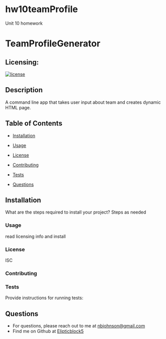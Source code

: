 # hw10teamProfile
Unit 10 homework

# TeamProfileGenerator
## Licensing:
  [![license](https://img.shields.io/badge/license-ISC-yellow)](https://shields.io)

## Description
A command line app that takes user input about team and creates dynamic HTML page. 

## Table of Contents
  * [Installation](#Installation)
  * [Usage](#Usage)

  * [License](#License)

  * [Contributing](#Contributing)

  * [Tests](#Tests)

  * [Questions](#Questions)
## Installation
What are the steps required to install your project?
Steps as needed
### Usage
read licensing info and install
### License
ISC
### Contributing

### Tests
Provide instructions for running tests:



## Questions
* For questions, please reach out to me at nbjohnson@gmail.com
* Find me on Github at [Elipticblock5](http://github.com/Elipticblock5)
